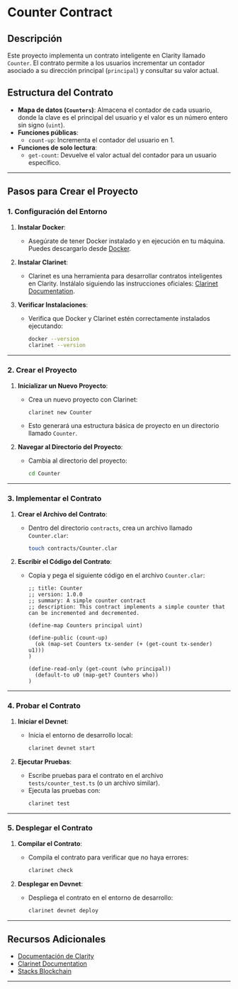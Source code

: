 # Counter Contract

## Descripción

Este proyecto implementa un contrato inteligente en Clarity llamado `Counter`. El contrato permite a los usuarios incrementar un contador asociado a su dirección principal (`principal`) y consultar su valor actual.

## Estructura del Contrato

- **Mapa de datos (`Counters`)**: Almacena el contador de cada usuario, donde la clave es el principal del usuario y el valor es un número entero sin signo (`uint`).
- **Funciones públicas**:
  - `count-up`: Incrementa el contador del usuario en 1.
- **Funciones de solo lectura**:
  - `get-count`: Devuelve el valor actual del contador para un usuario específico.

---

## Pasos para Crear el Proyecto

### 1. Configuración del Entorno

1. **Instalar Docker**:
   - Asegúrate de tener Docker instalado y en ejecución en tu máquina. Puedes descargarlo desde [Docker](https://www.docker.com/).

2. **Instalar Clarinet**:
   - Clarinet es una herramienta para desarrollar contratos inteligentes en Clarity. Instálalo siguiendo las instrucciones oficiales: [Clarinet Documentation](https://docs.hiro.so/clarinet).

3. **Verificar Instalaciones**:
   - Verifica que Docker y Clarinet estén correctamente instalados ejecutando:
     ```bash
     docker --version
     clarinet --version
     ```

---

### 2. Crear el Proyecto

1. **Inicializar un Nuevo Proyecto**:
   - Crea un nuevo proyecto con Clarinet:
     ```bash
     clarinet new Counter
     ```
   - Esto generará una estructura básica de proyecto en un directorio llamado `Counter`.

2. **Navegar al Directorio del Proyecto**:
   - Cambia al directorio del proyecto:
     ```bash
     cd Counter
     ```

---

### 3. Implementar el Contrato

1. **Crear el Archivo del Contrato**:
   - Dentro del directorio `contracts`, crea un archivo llamado `Counter.clar`:
     ```bash
     touch contracts/Counter.clar
     ```

2. **Escribir el Código del Contrato**:
   - Copia y pega el siguiente código en el archivo `Counter.clar`:
     ```clarity
     ;; title: Counter
     ;; version: 1.0.0
     ;; summary: A simple counter contract
     ;; description: This contract implements a simple counter that can be incremented and decremented.

     (define-map Counters principal uint)

     (define-public (count-up)
       (ok (map-set Counters tx-sender (+ (get-count tx-sender) u1)))
     )

     (define-read-only (get-count (who principal))
       (default-to u0 (map-get? Counters who))
     )
     ```

---

### 4. Probar el Contrato

1. **Iniciar el Devnet**:
   - Inicia el entorno de desarrollo local:
     ```bash
     clarinet devnet start
     ```

2. **Ejecutar Pruebas**:
   - Escribe pruebas para el contrato en el archivo `tests/counter_test.ts` (o un archivo similar).
   - Ejecuta las pruebas con:
     ```bash
     clarinet test
     ```

---

### 5. Desplegar el Contrato

1. **Compilar el Contrato**:
   - Compila el contrato para verificar que no haya errores:
     ```bash
     clarinet check
     ```

2. **Desplegar en Devnet**:
   - Despliega el contrato en el entorno de desarrollo:
     ```bash
     clarinet devnet deploy
     ```

---

## Recursos Adicionales

- [Documentación de Clarity](https://docs.stacks.co/write-smart-contracts/clarity-language)
- [Clarinet Documentation](https://docs.hiro.so/clarinet)
- [Stacks Blockchain](https://stacks.co/)

---

